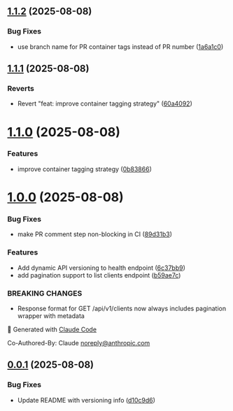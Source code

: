 ## [1.1.2](https://github.com/gjaminon-go-labs/billing-api/compare/v1.1.1...v1.1.2) (2025-08-08)


### Bug Fixes

* use branch name for PR container tags instead of PR number ([1a6a1c0](https://github.com/gjaminon-go-labs/billing-api/commit/1a6a1c02c4d1eaa6853654144b15dfa18d2f0206))

## [1.1.1](https://github.com/gjaminon-go-labs/billing-api/compare/v1.1.0...v1.1.1) (2025-08-08)


### Reverts

* Revert "feat: improve container tagging strategy" ([60a4092](https://github.com/gjaminon-go-labs/billing-api/commit/60a40928029d82ddc71fae080ca3c85cb471e6b0))

# [1.1.0](https://github.com/gjaminon-go-labs/billing-api/compare/v1.0.0...v1.1.0) (2025-08-08)


### Features

* improve container tagging strategy ([0b83866](https://github.com/gjaminon-go-labs/billing-api/commit/0b83866a7845651d9dfa880c5caa748e205b7174))

# [1.0.0](https://github.com/gjaminon-go-labs/billing-api/compare/v0.0.1...v1.0.0) (2025-08-08)


### Bug Fixes

* make PR comment step non-blocking in CI ([89d31b3](https://github.com/gjaminon-go-labs/billing-api/commit/89d31b35277bb0e9257497c2688f23c7a7942485))


### Features

* Add dynamic API versioning to health endpoint ([6c37bb9](https://github.com/gjaminon-go-labs/billing-api/commit/6c37bb9b625a71144b40d6d2242ef557d74bfa6c))
* add pagination support to list clients endpoint ([b59ae7c](https://github.com/gjaminon-go-labs/billing-api/commit/b59ae7c262cca3b88d2085d5c04a67b7f9659b02))


### BREAKING CHANGES

* Response format for GET /api/v1/clients now always includes pagination wrapper with metadata

🤖 Generated with [Claude Code](https://claude.ai/code)

Co-Authored-By: Claude <noreply@anthropic.com>

## [0.0.1](https://github.com/gjaminon-go-labs/billing-api/compare/v0.0.0...v0.0.1) (2025-08-08)


### Bug Fixes

* Update README with versioning info ([d10c9d6](https://github.com/gjaminon-go-labs/billing-api/commit/d10c9d6e0ebb248f99223580ae1863a02db4c254))
